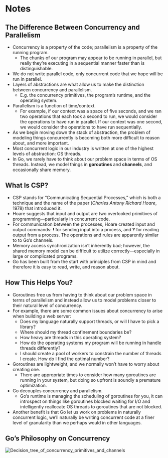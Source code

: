 # Notes

## The Difference Between Concurrency and Parallelism

* Concurrency is a property of the code; parallelism is a property of the running program.
    * The chunks of our program may appear to be running in parallel, but really they’re executing in a sequential manner faster than is distinguishable.
* We do not write parallel code, only concurrent code that we hope will be run in parallel.
* Layers of abstractions are what allow us to make the distinction between concurrency and parallelism. 
    * E.g. the concurrency primitives, the program’s runtime, and the operating system.
* Parallelism is a function of time/context.
    * For example, if our context was a space of five seconds, and we ran two operations that each took a second to run, we would consider the operations to have run in parallel. If our context was one second, we would consider the operations to have run sequentially.
* As we begin moving down the stack of abstraction, the problem of modeling things concurrently is becoming both more difficult to reason about, and more important.
* Most concurrent logic in our industry is written at one of the highest levels of abstraction: OS threads.
* In Go, we rarely have to think about our problem space in terms of OS threads. Instead, we model things in __goroutines__ and __channels__, and occasionally share memory.

## What Is CSP?

* CSP stands for “Communicating Sequential Processes,” which is both a technique and the name of the paper (_Charles Antony Richard Hoare_, 1978) that introduced it.
* Hoare suggests that input and output are two overlooked primitives of programming—particularly in concurrent code.
* For communication between the processes, Hoare created input and output commands: __!__ for sending input into a process, and __?__ for reading output from a process. The operations and rules are apparently similar to to Go’s channels.
* Memory access synchronization isn’t inherently bad; however, the shared memory model can be difficult to utilize correctly—especially in large or complicated programs.
* Go has been built from the start with principles from CSP in mind and therefore it is easy to read, write, and reason about.

## How This Helps You?

* Goroutines free us from having to think about our problem space in terms of parallelism and instead allow us to model problems closer to their natural level of concurrency.
* For example, there are some common issues about concurrency to arise when building a web server:
    * Does my language naturally support threads, or will I have to pick a library?
    * Where should my thread confinement boundaries be?
    * How heavy are threads in this operating system?
    * How do the operating systems my program will be running in handle threads differently?
    * I should create a pool of workers to constrain the number of threads I create. How do I find the optimal number?
* Goroutines are lightweight, and we normally won’t have to worry about creating one.
    * There are appropriate times to consider how many goroutines are running in your system, but doing so upfront is soundly a premature optimization. 
* Go decouples concurrency and parallelism. 
    * Go’s runtime is managing the scheduling of goroutines for you, it can introspect on things like goroutines blocked waiting for I/O and intelligently reallocate OS threads to goroutines that are not blocked.
* Another benefit is that Go let us work on problems in naturally concurrent logic, we’ll naturally be writing concurrent code at a finer level of granularity than we perhaps would in other languages.

## Go’s Philosophy on Concurrency

![Decision_tree_of_concurrency_primitives_and_channels](https://docs.google.com/drawings/d/e/2PACX-1vQvlFK3ViKVFBjrSD6BIT4A1cGxwdDJh_aO0sUeiDFgr0O-8EyEaVAdl3xqDVjoyEwRhfzxIHR4Q3KR/pub?w=825&h=557)
